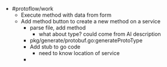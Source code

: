 - #protoflow/work
	- Execute method with data from form
	- Add method button to create a new method on a service
		- parse file, add method
			- what about type? could come from AI description
		- pkg/generate/protobuf.go:generateProtoType
		- Add stub to go code
			- need to know location of service
		-